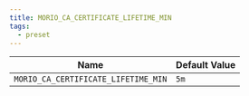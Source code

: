 ```yaml
---
title: MORIO_CA_CERTIFICATE_LIFETIME_MIN
tags:
  - preset
---
```


<!-- MORIO_AUTO_GENERATED_CONTENT_STARTS - Manual changes made below will be overwritten -->

| Name                                | Default Value |
| ----------------------------------- | ------------- |
| `MORIO_CA_CERTIFICATE_LIFETIME_MIN` | `5m`          |

<!-- MORIO_AUTO_GENERATED_CONTENT_ENDS - Manual changes made above will be overwritten -->
